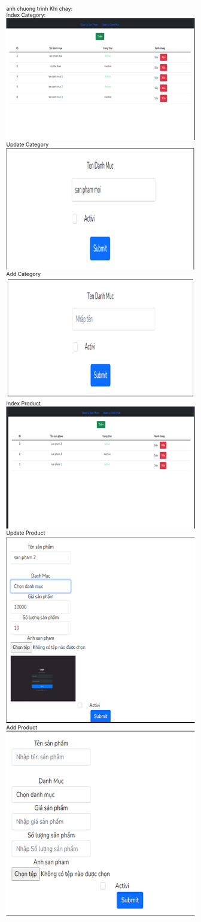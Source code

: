 anh chuong trinh Khi chay:
<br>
Index Category:
<br>
<img src="./img/1.PNG" width="763" height="326" alt="eslint" title="HTML5"/>
<br>
Update Category
<br>
<img src="./img/sua.PNG" width="763" height="326" alt="eslint" title="HTML5"/>
<br>
Add Category
<br>
<img src="./img/them.PNG" width="763" height="326" alt="eslint" title="HTML5"/>
<br>
Index Product
<br>
<img src="./img/QLSP.PNG" width="763" height="326" alt="eslint" title="HTML5"/>
<br>
Update Product
<br>
<img src="./img/SSP.PNG" width="763" height="500" alt="eslint" title="HTML5"/>
<br>
Add Product
<br>
<img src="./img/TSP.PNG" width="763" height="500" alt="eslint" title="HTML5"/>

